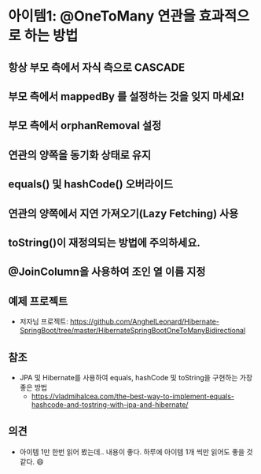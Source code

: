 # 아이템1: @OneToMany 연관을 효과적으로 하는 방법



## 항상 부모 측에서 자식 측으로 CASCADE

## 부모 측에서 mappedBy 를 설정하는 것을 잊지 마세요!

## 부모 측에서 orphanRemoval 설정

## 연관의 양쪽을 동기화 상태로 유지

## equals() 및 hashCode() 오버라이드

## 연관의 양쪽에서 지연 가져오기(Lazy Fetching) 사용

## toString()이 재정의되는 방법에 주의하세요.

## @JoinColumn을 사용하여 조인 열 이름 지정

## 예제 프로젝트

* 저자님 프로젝트:  https://github.com/AnghelLeonard/Hibernate-SpringBoot/tree/master/HibernateSpringBootOneToManyBidirectional

## 참조

* JPA 및 Hibernate를 사용하여 equals, hashCode 및 toString을 구현하는 가장 좋은 방법
  * https://vladmihalcea.com/the-best-way-to-implement-equals-hashcode-and-tostring-with-jpa-and-hibernate/



## 의견

* 아이템 1만 한번 읽어 봤는데.. 내용이 좋다. 하루에 아이템 1개 씩만 읽어도 좋을 것 같다. 😄


